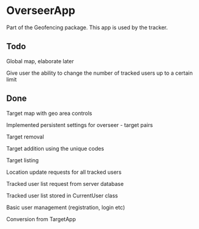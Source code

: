 # OverseerApp
Part of the Geofencing package. This app is used by the tracker.

## Todo

Global map, elaborate later

Give user the ability to change the number of tracked users up to a certain limit

## Done

Target map with geo area controls

Implemented persistent settings for overseer - target pairs 

Target removal

Target addition using the unique codes

Target listing

Location update requests for all tracked users

Tracked user list request from server database

Tracked user list stored in CurrentUser class

Basic user management (registration, login etc)

Conversion from TargetApp